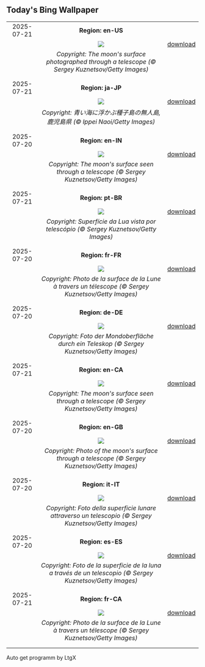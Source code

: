 ## Today's Bing Wallpaper
|      |      |      |
| :----: | :----: | :----: |
|2025-07-21|**Region: en-US**||
||![](https://www.bing.com/th?id=OHR.BigMoon_EN-US5436003142_UHD.jpg&pid=hp&w=1152&h=648&rs=1&c=4)| [download](https://www.bing.com/th?id=OHR.BigMoon_EN-US5436003142_UHD.jpg)|
||*Copyright: The moon's surface photographed through a telescope (© Sergey Kuznetsov/Getty Images)*
||
|||
|2025-07-21|**Region: ja-JP**||
||![](https://www.bing.com/th?id=OHR.MarineDay2025_JA-JP8195760967_UHD.jpg&pid=hp&w=1152&h=648&rs=1&c=4)| [download](https://www.bing.com/th?id=OHR.MarineDay2025_JA-JP8195760967_UHD.jpg)|
||*Copyright: 青い海に浮かぶ種子島の無人島, 鹿児島県 (© Ippei Naoi/Getty Images)*
||
|||
|2025-07-20|**Region: en-IN**||
||![](https://www.bing.com/th?id=OHR.BigMoon_EN-IN7770430598_UHD.jpg&pid=hp&w=1152&h=648&rs=1&c=4)| [download](https://www.bing.com/th?id=OHR.BigMoon_EN-IN7770430598_UHD.jpg)|
||*Copyright: The moon's surface seen through a telescope (© Sergey Kuznetsov/Getty Images)*
||
|||
|2025-07-21|**Region: pt-BR**||
||![](https://www.bing.com/th?id=OHR.BigMoon_PT-BR8604757050_UHD.jpg&pid=hp&w=1152&h=648&rs=1&c=4)| [download](https://www.bing.com/th?id=OHR.BigMoon_PT-BR8604757050_UHD.jpg)|
||*Copyright: Superfície da Lua vista por telescópio (© Sergey Kuznetsov/Getty Images)*
||
|||
|2025-07-20|**Region: fr-FR**||
||![](https://www.bing.com/th?id=OHR.BigMoon_FR-FR5081716230_UHD.jpg&pid=hp&w=1152&h=648&rs=1&c=4)| [download](https://www.bing.com/th?id=OHR.BigMoon_FR-FR5081716230_UHD.jpg)|
||*Copyright: Photo de la surface de la Lune à travers un télescope (© Sergey Kuznetsov/Getty Images)*
||
|||
|2025-07-20|**Region: de-DE**||
||![](https://www.bing.com/th?id=OHR.BigMoon_DE-DE6584424311_UHD.jpg&pid=hp&w=1152&h=648&rs=1&c=4)| [download](https://www.bing.com/th?id=OHR.BigMoon_DE-DE6584424311_UHD.jpg)|
||*Copyright: Foto der Mondoberfläche durch ein Teleskop (© Sergey Kuznetsov/Getty Images)*
||
|||
|2025-07-21|**Region: en-CA**||
||![](https://www.bing.com/th?id=OHR.BigMoon_EN-CA7425798401_UHD.jpg&pid=hp&w=1152&h=648&rs=1&c=4)| [download](https://www.bing.com/th?id=OHR.BigMoon_EN-CA7425798401_UHD.jpg)|
||*Copyright: The moon's surface seen through a telescope (© Sergey Kuznetsov/Getty Images)*
||
|||
|2025-07-20|**Region: en-GB**||
||![](https://www.bing.com/th?id=OHR.BigMoon_EN-GB0070261176_UHD.jpg&pid=hp&w=1152&h=648&rs=1&c=4)| [download](https://www.bing.com/th?id=OHR.BigMoon_EN-GB0070261176_UHD.jpg)|
||*Copyright: Photo of the moon's surface through a telescope (© Sergey Kuznetsov/Getty Images)*
||
|||
|2025-07-20|**Region: it-IT**||
||![](https://www.bing.com/th?id=OHR.BigMoon_IT-IT7283568510_UHD.jpg&pid=hp&w=1152&h=648&rs=1&c=4)| [download](https://www.bing.com/th?id=OHR.BigMoon_IT-IT7283568510_UHD.jpg)|
||*Copyright: Foto della superficie lunare attraverso un telescopio (© Sergey Kuznetsov/Getty Images)*
||
|||
|2025-07-20|**Region: es-ES**||
||![](https://www.bing.com/th?id=OHR.BigMoon_ES-ES7673891948_UHD.jpg&pid=hp&w=1152&h=648&rs=1&c=4)| [download](https://www.bing.com/th?id=OHR.BigMoon_ES-ES7673891948_UHD.jpg)|
||*Copyright: Foto de la superficie de la luna a través de un telescopio (© Sergey Kuznetsov/Getty Images)*
||
|||
|2025-07-21|**Region: fr-CA**||
||![](https://www.bing.com/th?id=OHR.BigMoon_FR-CA7813473867_UHD.jpg&pid=hp&w=1152&h=648&rs=1&c=4)| [download](https://www.bing.com/th?id=OHR.BigMoon_FR-CA7813473867_UHD.jpg)|
||*Copyright: Photo de la surface de la Lune à travers un télescope (© Sergey Kuznetsov/Getty Images)*
||
|||

Auto get programm by LtgX
